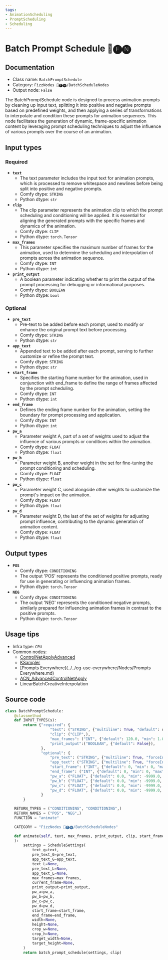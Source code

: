 ```yaml
---
tags:
- AnimationScheduling
- PromptScheduling
- Scheduling
---
```


# Batch Prompt Schedule 📅🅕🅝
## Documentation
- Class name: `BatchPromptSchedule`
- Category: `FizzNodes 📅🅕🅝/BatchScheduleNodes`
- Output node: `False`

The BatchPromptSchedule node is designed to process animation prompts by cleaning up input text, splitting it into positive and negative prompts based on predefined weights, and then applying a series of transformations to interpolate and condition these prompts for animation sequences. This node facilitates the generation of dynamic, frame-specific animation content by leveraging prompt scheduling techniques to adjust the influence of various prompts over the course of an animation.
## Input types
### Required
- **`text`**
    - The text parameter includes the input text for animation prompts, which is processed to remove whitespace and newlines before being split into positive and negative prompts.
    - Comfy dtype: `STRING`
    - Python dtype: `str`
- **`clip`**
    - The clip parameter represents the animation clip to which the prompt scheduling and conditioning will be applied. It is essential for aligning the generated prompts with the specific frames and dynamics of the animation.
    - Comfy dtype: `CLIP`
    - Python dtype: `torch.Tensor`
- **`max_frames`**
    - This parameter specifies the maximum number of frames for the animation, used to determine the scheduling and interpolation of prompts across the animation sequence.
    - Comfy dtype: `INT`
    - Python dtype: `int`
- **`print_output`**
    - A boolean parameter indicating whether to print the output of the prompt processing for debugging or informational purposes.
    - Comfy dtype: `BOOLEAN`
    - Python dtype: `bool`
### Optional
- **`pre_text`**
    - Pre-text to be added before each prompt, used to modify or enhance the original prompt text before processing.
    - Comfy dtype: `STRING`
    - Python dtype: `str`
- **`app_text`**
    - Appended text to be added after each prompt, serving to further customize or refine the prompt text.
    - Comfy dtype: `STRING`
    - Python dtype: `str`
- **`start_frame`**
    - Specifies the starting frame number for the animation, used in conjunction with end_frame to define the range of frames affected by the prompt scheduling.
    - Comfy dtype: `INT`
    - Python dtype: `int`
- **`end_frame`**
    - Defines the ending frame number for the animation, setting the boundary for prompt processing and application.
    - Comfy dtype: `INT`
    - Python dtype: `int`
- **`pw_a`**
    - Parameter weight A, part of a set of weights used to adjust the influence of various prompts or conditions within the animation.
    - Comfy dtype: `FLOAT`
    - Python dtype: `float`
- **`pw_b`**
    - Parameter weight B, another weight in the set for fine-tuning the prompt conditioning and scheduling.
    - Comfy dtype: `FLOAT`
    - Python dtype: `float`
- **`pw_c`**
    - Parameter weight C, used alongside other weights to customize the prompt's impact on the animation.
    - Comfy dtype: `FLOAT`
    - Python dtype: `float`
- **`pw_d`**
    - Parameter weight D, the last of the set of weights for adjusting prompt influence, contributing to the dynamic generation of animation content.
    - Comfy dtype: `FLOAT`
    - Python dtype: `float`
## Output types
- **`POS`**
    - Comfy dtype: `CONDITIONING`
    - The output 'POS' represents the conditioned positive prompts, ready for use in generating or influencing animation frames.
    - Python dtype: `torch.Tensor`
- **`NEG`**
    - Comfy dtype: `CONDITIONING`
    - The output 'NEG' represents the conditioned negative prompts, similarly prepared for influencing animation frames in contrast to the positive prompts.
    - Python dtype: `torch.Tensor`
## Usage tips
- Infra type: `CPU`
- Common nodes:
    - [ControlNetApplyAdvanced](../../Comfy/Nodes/ControlNetApplyAdvanced.md)
    - [KSampler](../../Comfy/Nodes/KSampler.md)
    - [Prompts Everywhere](../../cg-use-everywhere/Nodes/Prompts Everywhere.md)
    - [ACN_AdvancedControlNetApply](../../ComfyUI-Advanced-ControlNet/Nodes/ACN_AdvancedControlNetApply.md)
    - LinearBatchCreativeInterpolation



## Source code
```python
class BatchPromptSchedule:
    @classmethod
    def INPUT_TYPES(s):
        return {"required": {
                    "text": ("STRING", {"multiline": True, "default": defaultPrompt}),
                    "clip": ("CLIP",),
                    "max_frames": ("INT", {"default": 120.0, "min": 1.0, "max": 999999.0, "step": 1.0}),
                    "print_output":("BOOLEAN", {"default": False}),
                },
                "optional": {
                    "pre_text": ("STRING", {"multiline": True, "forceInput": True}),
                    "app_text": ("STRING", {"multiline": True, "forceInput": True}),
                    "start_frame": ("INT", {"default": 0, "min": 0, "max": 9999, "step": 1, "display": "start_frame(print_only)", }),
                    "end_frame": ("INT", {"default": 0, "min": 0, "max": 9999, "step": 1, "display": "end_frame(print_only)",}),
                    "pw_a": ("FLOAT", {"default": 0.0, "min": -9999.0, "max": 9999.0, "step": 0.1, "forceInput": True}),
                    "pw_b": ("FLOAT", {"default": 0.0, "min": -9999.0, "max": 9999.0, "step": 0.1, "forceInput": True}),
                    "pw_c": ("FLOAT", {"default": 0.0, "min": -9999.0, "max": 9999.0, "step": 0.1, "forceInput": True}),
                    "pw_d": ("FLOAT", {"default": 0.0, "min": -9999.0, "max": 9999.0, "step": 0.1, "forceInput": True}),
                }
        }

    RETURN_TYPES = ("CONDITIONING", "CONDITIONING",)
    RETURN_NAMES = ("POS", "NEG",)
    FUNCTION = "animate"

    CATEGORY = "FizzNodes 📅🅕🅝/BatchScheduleNodes"

    def animate(self, text, max_frames, print_output, clip, start_frame, end_frame, pw_a=0, pw_b=0, pw_c=0, pw_d=0, pre_text='', app_text=''
    ):
        settings = ScheduleSettings(
            text_g=text,
            pre_text_G=pre_text,
            app_text_G=app_text,
            text_L=None,
            pre_text_L=None,
            app_text_L=None,
            max_frames=max_frames,
            current_frame=None,
            print_output=print_output,
            pw_a=pw_a,
            pw_b=pw_b,
            pw_c=pw_c,
            pw_d=pw_d,
            start_frame=start_frame,
            end_frame=end_frame,
            width=None,
            height=None,
            crop_w=None,
            crop_h=None,
            target_width=None,
            target_height=None,
        )
        return batch_prompt_schedule(settings, clip)

```
